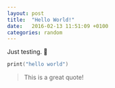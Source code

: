 ```yaml
---
layout: post
title:  "Hello World!"
date:   2016-02-13 11:51:09 +0100
categories: random
---
```

Just testing. 🐨


~~~ swift
print("hello world")
~~~


> This is a great quote!
